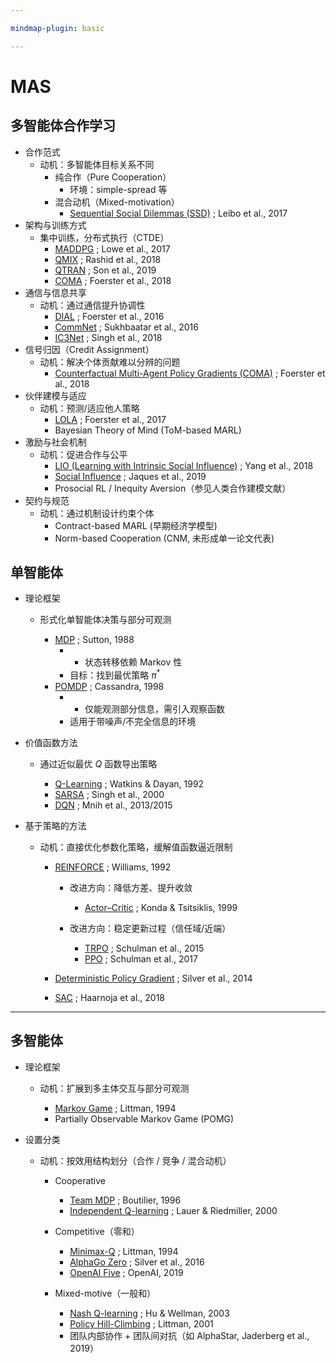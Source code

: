 ```yaml
---

mindmap-plugin: basic

---
```


# MAS



## 多智能体合作学习
- 合作范式
    - 动机：多智能体目标关系不同
        - 纯合作（Pure Cooperation）
            - 环境：simple-spread 等
        - 混合动机（Mixed-motivation）
            - [Sequential Social Dilemmas (SSD)](https://arxiv.org/abs/1702.03037) ; Leibo et al., 2017
- 架构与训练方式
    - 集中训练，分布式执行（CTDE）
        - [MADDPG](https://arxiv.org/abs/1706.02275) ; Lowe et al., 2017
        - [QMIX](https://arxiv.org/abs/1803.11485) ; Rashid et al., 2018
        - [QTRAN](https://arxiv.org/abs/1905.05408) ; Son et al., 2019
        - [COMA](https://arxiv.org/abs/1705.08926) ; Foerster et al., 2018
- 通信与信息共享
    - 动机：通过通信提升协调性
        - [DIAL](https://arxiv.org/abs/1605.06676) ; Foerster et al., 2016
        - [CommNet](https://arxiv.org/abs/1605.07736) ; Sukhbaatar et al., 2016
        - [IC3Net](https://arxiv.org/abs/1810.03916) ; Singh et al., 2018
- 信号归因（Credit Assignment）
    - 动机：解决个体贡献难以分辨的问题
        - [Counterfactual Multi-Agent Policy Gradients (COMA)](https://arxiv.org/abs/1705.08926) ; Foerster et al., 2018
- 伙伴建模与适应
    - 动机：预测/适应他人策略
        - [LOLA](https://arxiv.org/abs/1709.04326) ; Foerster et al., 2017
        - Bayesian Theory of Mind (ToM-based MARL)
- 激励与社会机制
    - 动机：促进合作与公平
        - [LIO (Learning with Intrinsic Social Influence)](https://arxiv.org/abs/1810.08647) ; Yang et al., 2018
        - [Social Influence](https://arxiv.org/abs/1810.08647) ; Jaques et al., 2019
        - Prosocial RL / Inequity Aversion（参见人类合作建模文献）
- 契约与规范
    - 动机：通过机制设计约束个体
        - Contract-based MARL (早期经济学模型)
        - Norm-based Cooperation (CNM, 未形成单一论文代表)



## 单智能体

* 理论框架

  * 形式化单智能体决策与部分可观测

    * [MDP](https://link.springer.com/article/10.1007/BF00992696) ; Sutton, 1988
	    * * 状态转移依赖 Markov 性
		* 目标：找到最优策略 $\pi^*$
    * [POMDP](https://www.sciencedirect.com/science/article/pii/S000437029800023X) ; Cassandra, 1998
	    * * 仅能观测部分信息，需引入观察函数
		* 适用于带噪声/不完全信息的环境
* 价值函数方法

  * 通过近似最优 $Q$ 函数导出策略

    * [Q-Learning](https://link.springer.com/article/10.1007/BF00992698) ; Watkins & Dayan, 1992
    * [SARSA](https://dl.acm.org/doi/10.5555/645529.657617) ; Singh et al., 2000
    * [DQN](https://arxiv.org/abs/1312.5602) ; Mnih et al., 2013/2015
* 基于策略的方法

  * 动机：直接优化参数化策略，缓解值函数逼近限制

    * [REINFORCE](https://dl.acm.org/doi/10.1145/138243.138273) ; Williams, 1992

      * 改进方向：降低方差、提升收敛

        * [Actor–Critic](https://papers.nips.cc/paper/1786-convergence-properties-of-policy-iteration) ; Konda & Tsitsiklis, 1999
      * 改进方向：稳定更新过程（信任域/近端）

        * [TRPO](https://arxiv.org/abs/1502.05477) ; Schulman et al., 2015
        * [PPO](https://arxiv.org/abs/1707.06347) ; Schulman et al., 2017
    * [Deterministic Policy Gradient](https://proceedings.mlr.press/v32/silver14.pdf) ; Silver et al., 2014
    * [SAC](https://arxiv.org/abs/1801.01290) ; Haarnoja et al., 2018

---

## 多智能体

* 理论框架

  * 动机：扩展到多主体交互与部分可观测

    * [Markov Game](https://www.jmlr.org/papers/volume4/littman03a/littman03a.pdf) ; Littman, 1994
    * Partially Observable Markov Game (POMG)
* 设置分类

  * 动机：按效用结构划分（合作 / 竞争 / 混合动机）

    * Cooperative

      * [Team MDP](https://link.springer.com/chapter/10.1007/3-540-61380-2_18) ; Boutilier, 1996
      * [Independent Q-learning](https://link.springer.com/chapter/10.1007/3-540-45545-0_14) ; Lauer & Riedmiller, 2000
    * Competitive（零和）

      * [Minimax-Q](https://www.jmlr.org/papers/volume4/littman03a/littman03a.pdf) ; Littman, 1994
      * [AlphaGo Zero](https://www.nature.com/articles/nature24270) ; Silver et al., 2016
      * [OpenAI Five](https://arxiv.org/abs/1912.06680) ; OpenAI, 2019
    * Mixed-motive（一般和）

      * [Nash Q-learning](https://dl.acm.org/doi/10.1145/502512.502549) ; Hu & Wellman, 2003
      * [Policy Hill-Climbing](https://www.sciencedirect.com/science/article/pii/S0004370201001250) ; Littman, 2001
      * 团队内部协作 + 团队间对抗（如 AlphaStar, Jaderberg et al., 2019）
